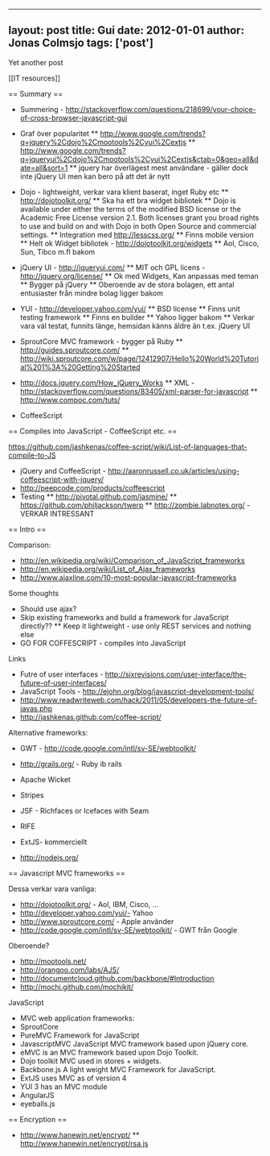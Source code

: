 
---
layout: post
title: Gui
date: 2012-01-01
author: Jonas Colmsjo
tags: ['post']
---

Yet another post





[[IT resources]]


== Summary ==

* Summering - http://stackoverflow.com/questions/218699/your-choice-of-cross-browser-javascript-gui
* Graf över popularitet
** http://www.google.com/trends?q=jquery%2Cdojo%2Cmootools%2Cyui%2Cextjs
** http://www.google.com/trends?q=jqueryui%2Cdojo%2Cmootools%2Cyui%2Cextjs&ctab=0&geo=all&date=all&sort=1
** jquery har överlägest mest användare - gäller dock inte jQuery UI men kan bero på att det är nytt
* Dojo - lightweight, verkar vara klient baserat, inget Ruby etc
** http://dojotoolkit.org/
** Ska ha ett bra widget bibliotek
** Dojo is available under either the terms of the modified BSD license or the Academic Free License version 2.1. Both licenses grant you broad rights to use and build on and with Dojo in both Open Source and commercial settings.
** Integration med http://lesscss.org/
** Finns mobile version
** Helt ok Widget bibliotek - http://dojotoolkit.org/widgets
** Aol, Cisco, Sun, Tibco m.fl bakom
* jQuery UI - http://jqueryui.com/
** MIT och GPL licens - http://jquery.org/license/
** Ok med Widgets, Kan anpassas med teman
** Bygger på jQuery
** Oberoende av de stora bolagen, ett antal entusiaster från mindre bolag ligger bakom
* YUI - http://developer.yahoo.com/yui/
** BSD license
** Finns unit testing framework
** Finns en builder
** Yahoo ligger bakom
** Verkar vara väl testat, funnits länge, hemsidan känns äldre än t.ex. jQuery UI
* SproutCore MVC framework - bygger på Ruby
** http://guides.sproutcore.com/
** http://wiki.sproutcore.com/w/page/12412907/Hello%20World%20Tutorial%201%3A%20Getting%20Started

* http://docs.jquery.com/How_jQuery_Works
** XML - http://stackoverflow.com/questions/83405/xml-parser-for-javascript
** http://www.compoc.com/tuts/

* CoffeeScript



== Compiles into JavaScript - CoffeeScript etc. ==

https://github.com/jashkenas/coffee-script/wiki/List-of-languages-that-compile-to-JS

* jQuery and CoffeeScript - http://aaronrussell.co.uk/articles/using-coffeescript-with-jquery/
* http://peepcode.com/products/coffeescript
* Testing
** http://pivotal.github.com/jasmine/
** https://github.com/philjackson/twerp
** http://zombie.labnotes.org/ - VERKAR INTRESSANT


== Intro ==

Comparison:
* http://en.wikipedia.org/wiki/Comparison_of_JavaScript_frameworks
* http://en.wikipedia.org/wiki/List_of_Ajax_frameworks
* http://www.ajaxline.com/10-most-popular-javascript-frameworks


Some thoughts
* Should use ajax?
* Skip existing frameworks and build a framework for JavaScript directly??
** Keep it lightweight - use only REST services and nothing else
* GO FOR COFFESCRIPT - compiles into JavaScript


Links
* Futre of user interfaces - http://sixrevisions.com/user-interface/the-future-of-user-interfaces/
* JavaScript Tools - http://ejohn.org/blog/javascript-development-tools/
* http://www.readwriteweb.com/hack/2011/05/developers-the-future-of-javas.php
* http://jashkenas.github.com/coffee-script/


Alternative frameworks:
* GWT - http://code.google.com/intl/sv-SE/webtoolkit/
* http://grails.org/ - Ruby ib rails
* Apache Wicket
* Stripes
* JSF - Richfaces or Icefaces with Seam 
* RIFE
* ExtJS- kommerciellt


* http://nodejs.org/


== Javascript MVC frameworks ==

Dessa verkar vara vanliga:
* http://dojotoolkit.org/ - Aol, IBM, Cisco, ...
* http://developer.yahoo.com/yui/- Yahoo
* http://www.sproutcore.com/ - Apple använder
* http://code.google.com/intl/sv-SE/webtoolkit/ - GWT från Google


Oberoende?
* http://mootools.net/
* http://orangoo.com/labs/AJS/
* http://documentcloud.github.com/backbone/#Introduction
* http://mochi.github.com/mochikit/


JavaScript
* MVC web application frameworks:
* SproutCore
* PureMVC Framework for JavaScript
* JavascriptMVC JavaScript MVC framework based upon jQuery core.
* eMVC is an MVC framework based upon Dojo Toolkit.
* Dojo toolkit MVC used in stores + widgets.
* Backbone.js A light weight MVC Framework for JavaScript.
* ExtJS uses MVC as of version 4
* YUI 3 has an MVC module
* AngularJS
* eyeballs.js


== Encryption ==


* http://www.hanewin.net/encrypt/
** http://www.hanewin.net/encrypt/rsa.js
